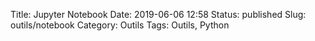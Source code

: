 Title: Jupyter Notebook
Date: 2019-06-06 12:58
Status: published
Slug: outils/notebook
Category: Outils
Tags: Outils, Python

